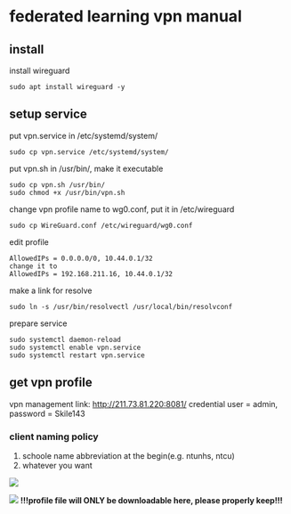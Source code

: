 # federated learning vpn manual

## install
install wireguard
```
sudo apt install wireguard -y
```

## setup service
put vpn.service in /etc/systemd/system/
```
sudo cp vpn.service /etc/systemd/system/
```
put vpn.sh in /usr/bin/, make it executable
```
sudo cp vpn.sh /usr/bin/
sudo chmod +x /usr/bin/vpn.sh
```

change vpn profile name to wg0.conf, put it in /etc/wireguard
```
sudo cp WireGuard.conf /etc/wireguard/wg0.conf
```

edit profile
```
AllowedIPs = 0.0.0.0/0, 10.44.0.1/32
change it to
AllowedIPs = 192.168.211.16, 10.44.0.1/32
```

make a link for resolve
```
sudo ln -s /usr/bin/resolvectl /usr/local/bin/resolvconf
```

prepare service
```
sudo systemctl daemon-reload
sudo systemctl enable vpn.service
sudo systemctl restart vpn.service
```

## get vpn profile
vpn management link: http://211.73.81.220:8081/
credential user = admin, password = Skile143

### client naming policy
1. schoole name abbreviation at the begin(e.g. ntunhs, ntcu)
2. whatever you want

![](https://i.imgur.com/AaITLQD.png)

![](https://i.imgur.com/aZj5FNq.png)
**!!!profile file will ONLY be downloadable here, please properly keep!!!**